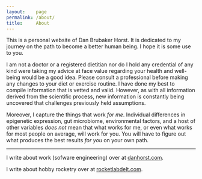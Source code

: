 ```yaml
---
layout:    page
permalink: /about/
title:     About
---
```


This is a personal website of Dan Brubaker Horst.
It is dedicated to my journey on the path to become a better human being.
I hope it is some use to you.

I am not a doctor or a registered dietitian nor do I hold any credential of any kind were taking my advice at face value regarding your health and well-being would be a good idea.
Please consult a professional before making any changes to your diet or exercise routine.
I have done my best to compile information that is vetted and valid.
However, as with all information derived from the scientific process, new information is constantly being uncovered that challenges previously held assumptions.

Moreover, I capture the things that work _for me_.
Individual differences in epigenetic expression, gut microbiome, environmental factors, and a host of other variables _does not_ mean that what works for me, or even what works for most people on average, will work for you.
You will have to figure out what produces the best results _for you_ on your own path.

* * *

I write about work (sofware engineering) over at [danhorst.com][1].

I write about hobby rocketry over at [rocketlabdelt.com][2].

[1]: https://www.danhorst.com
[2]: https://rocketlabdelta.com
